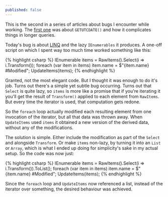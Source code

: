 ```yaml
---
published: false
---
```

This is the second in a series of articles about bugs I encounter while working. The [first one](http://horia141.com/bug-report-1.html) was about `GETUTCDATE()` and how it complicates things in longer queries.

Today's bug is about [LINQ](https://docs.microsoft.com/en-us/dotnet/csharp/programming-guide/concepts/linq/getting-started-with-linq) and the lazy `IEnumerables` it produces. A one-off script on which I spent way too much time worked something like this:

{% highlight csharp %}
IEnumerable<Item> items = RawItems().Select(i => i.Transform());
foreach (var item in items)
    item.name = $"{item.name} #Modified";
UpdateItems(items);
{% endhighlight %}
  
Granted, not the most elegant code. But I thought it was enough to do it's job. Turns out there's a simple yet subtle bug occurring. Turns out that `Select` is quite lazy, so `items` is more like a promise that if you're iterating it you'll get the result of `Transform()` applied to each element from `RawItems`. But every time the iterator is used, that computation gets redone.

So the `foreach` loop actually modified each resulting element from one invocation of the iterator, but all that data was thrown away. When `UpdateItems` used `items` it obtained a new version of the derived data, without any of the modifications.

The solution is simple. Either include the modification as part of the `Select` and alongside `Transform`. Or make `items` non-lazy, by turning it into an `List` or `Array`, which is what I ended up doing for simplicity's sake in my actual setup. So the code was now just:

{% highlight csharp %}
IEnumerable<Item> items = RawItems().Select(i => i.Transform()).ToList();
foreach (var item in items)
    item.name = $"{item.name} #Modified";
UpdateItems(items);
{% endhighlight %}
  
Since the `foreach` loop and `UpdateItems` now referenced a list, instead of the iterator over something, the desired behaviour was achieved.